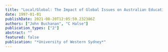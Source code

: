 ```yaml
---
title: "Local/Global: The Impact of Global Issues on Australian Education"
date: 1997-01-01
publishDate: 2021-08-20T12:05:59.232386Z
authors: ["John Buchanan", "C Halse"]
publication_types: ["2"]
abstract: ""
featured: false
publication: "*University of Western Sydney*"
---
```


